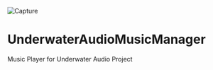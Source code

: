 ![Capture](https://user-images.githubusercontent.com/46287392/122614644-e7784980-d03b-11eb-88fd-76aa231c1bd8.PNG)
# UnderwaterAudioMusicManager
Music Player for Underwater Audio Project
